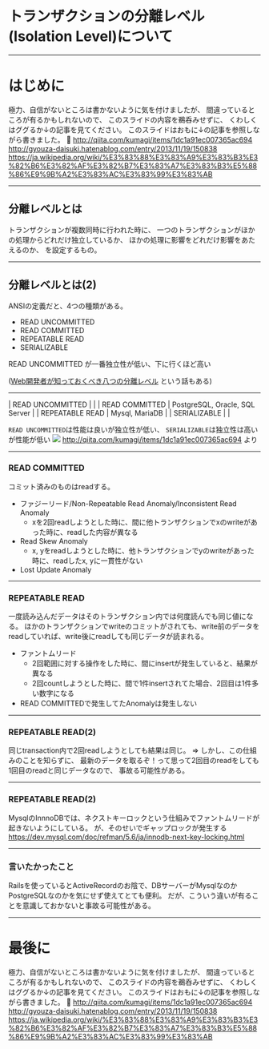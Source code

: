 # トランザクションの分離レベル(Isolation Level)について

---

# はじめに


極力、自信がないところは書かないように気を付けましたが、
間違っているところが有るかもしれないので、
このスライドの内容を鵜呑みせずに、
くわしくはググるか↓の記事を見てください。
このスライドはおもに↓の記事を参照しながら書きました。 :bow:
http://qiita.com/kumagi/items/1dc1a91ec007365ac694
http://gyouza-daisuki.hatenablog.com/entry/2013/11/19/150838
https://ja.wikipedia.org/wiki/%E3%83%88%E3%83%A9%E3%83%B3%E3%82%B6%E3%82%AF%E3%82%B7%E3%83%A7%E3%83%B3%E5%88%86%E9%9B%A2%E3%83%AC%E3%83%99%E3%83%AB

---

## 分離レベルとは

トランザクションが複数同時に行われた時に、
一つのトランザクションがほかの処理からどれだけ独立しているか、
ほかの処理に影響をどれだけ影響をあたえるのか、
を設定するもの。

---

## 分離レベルとは(2)

ANSIの定義だと、4つの種類がある。

- READ UNCOMMITTED
- READ COMMITTED
- REPEATABLE READ
- SERIALIZABLE

READ UNCOMMITTED が一番独立性が低い、下に行くほど高い

([Web開発者が知っておくべき八つの分離レベル](https://www.infoq.com/jp/articles/eight-isolation-levels) という話もある)

---

| READ UNCOMMITTED |                                |
| READ COMMITTED   | PostgreSQL, Oracle, SQL Server |
| REPEATABLE READ  | Mysql, MariaDB                 |
| SERIALIZABLE     |                                |

`READ UNCOMMITTED`は性能は良いが独立性が低い、
`SERIALIZABLE`は独立性は高いが性能が低い
![](https://qiita-image-store.s3.amazonaws.com/0/1716/9cee40b5-85ab-2024-ef1d-66e90e5af04d.png)
http://qiita.com/kumagi/items/1dc1a91ec007365ac694 より

---

### READ COMMITTED

コミット済みのものはreadする。

- ファジーリード/Non-Repeatable Read Anomaly/Inconsistent Read Anomaly
  - xを2回readしようとした時に、間に他トランザクションでxのwriteがあった時に、readした内容が異なる
- Read Skew Anomaly
  - x, yをreadしようとした時に、他トランザクションでyのwriteがあった時に、readしたx, yに一貫性がない
- Lost Update Anomaly

---

### REPEATABLE READ

一度読み込んだデータはそのトランザクション内では何度読んでも同じ値になる。
ほかのトランザクションでwriteのコミットがされても、write前のデータをreadしていれば、write後にreadしても同じデータが読まれる。
- ファントムリード
  - 2回範囲に対する操作をした時に、間にinsertが発生していると、結果が異なる
  - 2回countしようとした時に、間で1件insertされてた場合、2回目は1件多い数字になる
- READ COMMITTEDで発生してたAnomalyは発生しない

---

### REPEATABLE READ(2)

同じtransaction内で2回readしようとしても結果は同じ。
=> しかし、この仕組みのことを知らずに、
最新のデータを取るぞ！って思って2回目のreadをしても1回目のreadと同じデータなので、
事故る可能性がある。

---

### REPEATABLE READ(2)

MysqlのInnnoDBでは、ネクストキーロックという仕組みでファントムリードが起きないようにしている。
が、そのせいでギャップロックが発生する
https://dev.mysql.com/doc/refman/5.6/ja/innodb-next-key-locking.html

---

### 言いたかったこと

Railsを使っているとActiveRecordのお陰で、DBサーバーがMysqlなのかPostgreSQLなのかを気にせず使えてとても便利。
だが、こういう違いが有ることを意識しておかないと事故る可能性がある。

---

# 最後に

極力、自信がないところは書かないように気を付けましたが、
間違っているところが有るかもしれないので、
このスライドの内容を鵜呑みせずに、
くわしくはググるか↓の記事を見てください。
このスライドはおもに↓の記事を参照しながら書きました。 :bow:
http://qiita.com/kumagi/items/1dc1a91ec007365ac694
http://gyouza-daisuki.hatenablog.com/entry/2013/11/19/150838
https://ja.wikipedia.org/wiki/%E3%83%88%E3%83%A9%E3%83%B3%E3%82%B6%E3%82%AF%E3%82%B7%E3%83%A7%E3%83%B3%E5%88%86%E9%9B%A2%E3%83%AC%E3%83%99%E3%83%AB